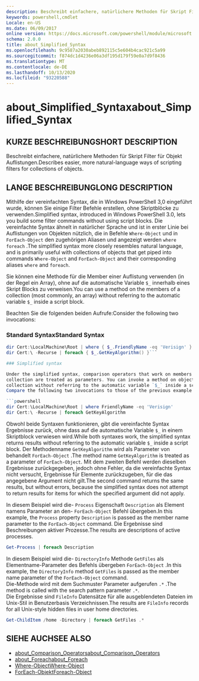 ```yaml
---
description: Beschreibt einfachere, natürlichere Methoden für Skript Filter für Objekt Auflistungen.
keywords: powershell,cmdlet
Locale: en-US
ms.date: 06/09/2017
online version: https://docs.microsoft.com/powershell/module/microsoft.powershell.core/about/about_simplified_syntax?view=powershell-7&WT.mc_id=ps-gethelp
schema: 2.0.0
title: about_Simplified_Syntax
ms.openlocfilehash: 9c9587a2030abeb892115c5e604b4cac921c5a99
ms.sourcegitcommit: f874dc1d4236e06a3df195d179f59e0a7d9f8436
ms.translationtype: MT
ms.contentlocale: de-DE
ms.lasthandoff: 10/13/2020
ms.locfileid: "93220588"
---
```

# <a name="about_simplified_syntax"></a><span data-ttu-id="ab0c5-104">about_Simplified_Syntax</span><span class="sxs-lookup"><span data-stu-id="ab0c5-104">about_Simplified_Syntax</span></span>

## <a name="short-description"></a><span data-ttu-id="ab0c5-105">KURZE BESCHREIBUNG</span><span class="sxs-lookup"><span data-stu-id="ab0c5-105">SHORT DESCRIPTION</span></span>
<span data-ttu-id="ab0c5-106">Beschreibt einfachere, natürlichere Methoden für Skript Filter für Objekt Auflistungen.</span><span class="sxs-lookup"><span data-stu-id="ab0c5-106">Describes easier, more natural-language ways of scripting filters for collections of objects.</span></span>

## <a name="long-description"></a><span data-ttu-id="ab0c5-107">LANGE BESCHREIBUNG</span><span class="sxs-lookup"><span data-stu-id="ab0c5-107">LONG DESCRIPTION</span></span>

<span data-ttu-id="ab0c5-108">Mithilfe der vereinfachten Syntax, die in Windows PowerShell 3,0 eingeführt wurde, können Sie einige Filter Befehle erstellen, ohne Skriptblöcke zu verwenden.</span><span class="sxs-lookup"><span data-stu-id="ab0c5-108">Simplified syntax, introduced in Windows PowerShell 3.0, lets you build some filter commands without using script blocks.</span></span> <span data-ttu-id="ab0c5-109">Die vereinfachte Syntax ähnelt in natürlicher Sprache und ist in erster Linie bei Auflistungen von Objekten nützlich, die in Befehle `Where-Object` und in `ForEach-Object` den zugehörigen Aliasen und angezeigt werden `where` `foreach` .</span><span class="sxs-lookup"><span data-stu-id="ab0c5-109">The simplified syntax more closely resembles natural language, and is primarily useful with collections of objects that get piped into commands `Where-Object` and `ForEach-Object` and their corresponding aliases `where` and `foreach`.</span></span>

<span data-ttu-id="ab0c5-110">Sie können eine Methode für die Member einer Auflistung verwenden (in der Regel ein Array), ohne auf die automatische Variable `$_` innerhalb eines Skript Blocks zu verweisen.</span><span class="sxs-lookup"><span data-stu-id="ab0c5-110">You can use a method on the members of a collection (most commonly, an array) without referring to the automatic variable `$_` inside a script block.</span></span>

<span data-ttu-id="ab0c5-111">Beachten Sie die folgenden beiden Aufrufe:</span><span class="sxs-lookup"><span data-stu-id="ab0c5-111">Consider the following two invocations:</span></span>

### <a name="standard-syntax"></a><span data-ttu-id="ab0c5-112">Standard Syntax</span><span class="sxs-lookup"><span data-stu-id="ab0c5-112">Standard Syntax</span></span>

```powershell
dir Cert:\LocalMachine\Root | where { $_.FriendlyName -eq 'Verisign' }
dir Cert:\ -Recurse | foreach { $_.GetKeyAlgorithm() }```

### Simplified syntax

Under the simplified syntax, comparison operators that work on members of objects in a
collection are treated as parameters. You can invoke a method on objects in a
collection without referring to the automatic variable `$_` inside a script block.
Compare the following two invocations to those of the previous example:

```powershell
dir Cert:\LocalMachine\Root | where FriendlyName -eq 'Verisign'
dir Cert:\ -Recurse | foreach GetKeyAlgorithm
```

<span data-ttu-id="ab0c5-113">Obwohl beide Syntaxen funktionieren, gibt die vereinfachte Syntax Ergebnisse zurück, ohne dass auf die automatische Variable `$_` in einem Skriptblock verwiesen wird.</span><span class="sxs-lookup"><span data-stu-id="ab0c5-113">While both syntaxes work, the simplified syntax returns results without referring to the automatic variable `$_` inside a script block.</span></span>
<span data-ttu-id="ab0c5-114">Der Methodenname `GetKeyAlgorithm` wird als Parameter von behandelt `ForEach-Object` .</span><span class="sxs-lookup"><span data-stu-id="ab0c5-114">The method name `GetKeyAlgorithm` is treated as a parameter of `ForEach-Object`.</span></span>
<span data-ttu-id="ab0c5-115">Mit dem zweiten Befehl werden dieselben Ergebnisse zurückgegeben, jedoch ohne Fehler, da die vereinfachte Syntax nicht versucht, Ergebnisse für Elemente zurückzugeben, für die das angegebene Argument nicht gilt.</span><span class="sxs-lookup"><span data-stu-id="ab0c5-115">The second command returns the same results, but without errors, because the simplified syntax does not attempt to return results for items for which the specified argument did not apply.</span></span>

<span data-ttu-id="ab0c5-116">In diesem Beispiel wird die- `Process` Eigenschaft `Description` als Element namens Parameter an den- `ForEach-Object` Befehl übergeben.</span><span class="sxs-lookup"><span data-stu-id="ab0c5-116">In this example, the `Process` property `Description` is passed as the member name parameter to the `ForEach-Object` command.</span></span> <span data-ttu-id="ab0c5-117">Die Ergebnisse sind Beschreibungen aktiver Prozesse.</span><span class="sxs-lookup"><span data-stu-id="ab0c5-117">The results are descriptions of active processes.</span></span>

```powershell
Get-Process | foreach Description
```

<span data-ttu-id="ab0c5-118">In diesem Beispiel wird die- `DirectoryInfo` Methode `GetFiles` als Elementname-Parameter des Befehls übergeben `ForEach-Object` .</span><span class="sxs-lookup"><span data-stu-id="ab0c5-118">In this example, the `DirectoryInfo` method `GetFiles` is passed as the member name parameter of the `ForEach-Object` command.</span></span>  
<span data-ttu-id="ab0c5-119">Die-Methode wird mit dem Suchmuster Parameter aufgerufen `.*` .</span><span class="sxs-lookup"><span data-stu-id="ab0c5-119">The method is called with the search pattern parameter `.*`.</span></span>  
<span data-ttu-id="ab0c5-120">Die Ergebnisse sind `FileInfo` Datensätze für alle ausgeblendeten Dateien im Unix-Stil in Benutzerbasis Verzeichnissen.</span><span class="sxs-lookup"><span data-stu-id="ab0c5-120">The results are `FileInfo` records for all Unix-style hidden files in user home directories.</span></span>

```powershell
Get-ChildItem /home -Directory | foreach GetFiles .*
```

## <a name="see-also"></a><span data-ttu-id="ab0c5-121">SIEHE AUCH</span><span class="sxs-lookup"><span data-stu-id="ab0c5-121">SEE ALSO</span></span>

- [<span data-ttu-id="ab0c5-122">about_Comparison_Operators</span><span class="sxs-lookup"><span data-stu-id="ab0c5-122">about_Comparison_Operators</span></span>](about_Comparison_Operators.md)
- [<span data-ttu-id="ab0c5-123">about_Foreach</span><span class="sxs-lookup"><span data-stu-id="ab0c5-123">about_Foreach</span></span>](about_Foreach.md)
- [<span data-ttu-id="ab0c5-124">Where-Object</span><span class="sxs-lookup"><span data-stu-id="ab0c5-124">Where-Object</span></span>](xref:Microsoft.PowerShell.Core.Where-Object)
- [<span data-ttu-id="ab0c5-125">ForEach-Objekt</span><span class="sxs-lookup"><span data-stu-id="ab0c5-125">Foreach-Object</span></span>](xref:Microsoft.PowerShell.Core.ForEach-Object)
